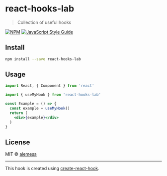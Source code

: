 # react-hooks-lab

> Collection of useful hooks

[![NPM](https://img.shields.io/npm/v/react-hooks-lab.svg)](https://www.npmjs.com/package/react-hooks-lab) [![JavaScript Style Guide](https://img.shields.io/badge/code_style-standard-brightgreen.svg)](https://standardjs.com)

## Install

```bash
npm install --save react-hooks-lab
```

## Usage

```jsx
import React, { Component } from 'react'

import { useMyHook } from 'react-hooks-lab'

const Example = () => {
  const example = useMyHook()
  return (
    <div>{example}</div>
  )
}
```

## License

MIT © [alemesa](https://github.com/alemesa)

---

This hook is created using [create-react-hook](https://github.com/hermanya/create-react-hook).
